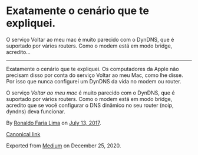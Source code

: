 Exatamente o cenário que te expliquei.
======================================

O serviço Voltar ao meu mac é muito parecido com o DynDNS, que é
suportado por vários routers. Como o modem está em modo bridge,
acredito…

------------------------------------------------------------------------

Exatamente o cenário que te expliquei. Os computadores da Apple não
precisam disso por conta do serviço Voltar ao meu Mac, como lhe disse.
Por isso que nunca configurei um DynDNS da vida no modem ou router.

O serviço *Voltar ao meu mac* é muito parecido com o DynDNS, que é
suportado por vários routers. Como o modem está em modo bridge, acredito
que se você configurar o DNS dinâmico no seu router (noip, dyndns) deva
funcionar.

By
<a href="https://medium.com/@ronaldolima" class="p-author h-card">Ronaldo Faria Lima</a>
on [July 13, 2017](https://medium.com/p/cc73cc3bf164).

<a href="https://medium.com/@ronaldolima/exatamente-o-cen%C3%A1rio-que-te-expliquei-cc73cc3bf164" class="p-canonical">Canonical link</a>

Exported from [Medium](https://medium.com) on December 25, 2020.
